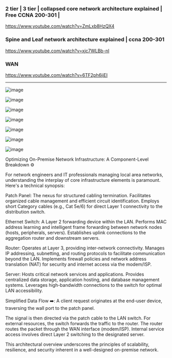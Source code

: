 



### 2 tier | 3 tier | collapsed core network architecture explained | Free CCNA 200-301 |

https://www.youtube.com/watch?v=ZmLxb8HzQX4

### Spine and Leaf network architecture explained | ccna 200-301

https://www.youtube.com/watch?v=xjc7WLBb-nI

### WAN 

https://www.youtube.com/watch?v=6TF2ph6jiEI

---

![image](https://github.com/user-attachments/assets/20f93bb7-35c2-4cb5-9ceb-79b2517570d1)

![image](https://github.com/user-attachments/assets/e59b5c0a-3ffa-4c83-941c-238e2190f1d6)

![image](https://github.com/user-attachments/assets/d69465e5-e939-4cb4-8c63-6707a6154442)

![image](https://github.com/user-attachments/assets/48d7813e-4f51-4329-b813-1e55c70e1ded)

![image](https://github.com/user-attachments/assets/30af71a0-55ba-405a-9444-bb97e4055580)

![image](https://github.com/user-attachments/assets/5e84195d-da8b-401a-9923-870fb762d9d2)

![image](https://github.com/user-attachments/assets/bcf69315-3089-4df0-aeeb-8f425a331471)



Optimizing On-Premise Network Infrastructure: A Component-Level Breakdown ⚙️

For network engineers and IT professionals managing local area networks, understanding the interplay of core infrastructure elements is paramount. Here's a technical synopsis:

Patch Panel: The nexus for structured cabling termination.
Facilitates organized cable management and efficient circuit identification.
Employs short Category cables (e.g., Cat 5e/6) for direct Layer 1 connectivity to the distribution switch.

Ethernet Switch: A Layer 2 forwarding device within the LAN.
Performs MAC address learning and intelligent frame forwarding between network nodes (hosts, peripherals, servers).
Establishes uplink connections to the aggregation router and downstream servers.

Router: Operates at Layer 3, providing inter-network connectivity.
Manages IP addressing, subnetting, and routing protocols to facilitate communication beyond the LAN.
Implements firewall policies and network address translation (NAT) for security and internet access via the modem/ISP.

Server: Hosts critical network services and applications.
Provides centralized data storage, application hosting, and database management systems.
Leverages high-bandwidth connections to the switch for optimal LAN accessibility.

Simplified Data Flow ➡️:
A client request originates at the end-user device, traversing the wall port to the patch panel.

The signal is then directed via the patch cable to the LAN switch.
For external resources, the switch forwards the traffic to the router.
The router routes the packet through the WAN interface (modem/ISP).
Internal service access involves direct Layer 2 switching to the designated server.

This architectural overview underscores the principles of scalability, resilience, and security inherent in a well-designed on-premise network. 
